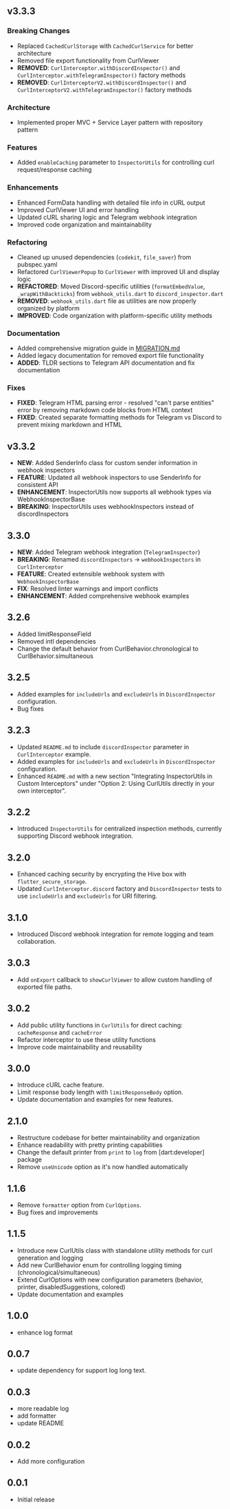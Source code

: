 ## v3.3.3

### Breaking Changes
- Replaced `CachedCurlStorage` with `CachedCurlService` for better architecture
- Removed file export functionality from CurlViewer
- **REMOVED**: `CurlInterceptor.withDiscordInspector()` and `CurlInterceptor.withTelegramInspector()` factory methods
- **REMOVED**: `CurlInterceptorV2.withDiscordInspector()` and `CurlInterceptorV2.withTelegramInspector()` factory methods

### Architecture
- Implemented proper MVC + Service Layer pattern with repository pattern

### Features
- Added `enableCaching` parameter to `InspectorUtils` for controlling curl request/response caching

### Enhancements
- Enhanced FormData handling with detailed file info in cURL output
- Improved CurlViewer UI and error handling
- Updated cURL sharing logic and Telegram webhook integration
- Improved code organization and maintainability

### Refactoring
- Cleaned up unused dependencies (`codekit`, `file_saver`) from pubspec.yaml
- Refactored `CurlViewerPopup` to `CurlViewer` with improved UI and display logic
- **REFACTORED**: Moved Discord-specific utilities (`formatEmbedValue`, `_wrapWithBackticks`) from `webhook_utils.dart` to `discord_inspector.dart`
- **REMOVED**: `webhook_utils.dart` file as utilities are now properly organized by platform
- **IMPROVED**: Code organization with platform-specific utility methods

### Documentation
- Added comprehensive migration guide in [MIGRATION.md](MIGRATION.md)
- Added legacy documentation for removed export file functionality
- **ADDED**: TLDR sections to Telegram API documentation and fix documentation

### Fixes
- **FIXED**: Telegram HTML parsing error - resolved "can't parse entities" error by removing markdown code blocks from HTML context
- **FIXED**: Created separate formatting methods for Telegram vs Discord to prevent mixing markdown and HTML

## v3.3.2

- **NEW**: Added SenderInfo class for custom sender information in webhook inspectors
- **FEATURE**: Updated all webhook inspectors to use SenderInfo for consistent API
- **ENHANCEMENT**: InspectorUtils now supports all webhook types via WebhookInspectorBase
- **BREAKING**: InspectorUtils uses webhookInspectors instead of discordInspectors

## 3.3.0

- **NEW**: Added Telegram webhook integration (`TelegramInspector`)
- **BREAKING**: Renamed `discordInspectors` → `webhookInspectors` in `CurlInterceptor`
- **FEATURE**: Created extensible webhook system with `WebhookInspectorBase`
- **FIX**: Resolved linter warnings and import conflicts
- **ENHANCEMENT**: Added comprehensive webhook examples

## 3.2.6

- Added limitResponseField
- Removed intl dependencies
- Change the default behavior from CurlBehavior.chronological to CurlBehavior.simultaneous

## 3.2.5

- Added examples for `includeUrls` and `excludeUrls` in `DiscordInspector` configuration.
- Bug fixes

## 3.2.3

- Updated `README.md` to include `discordInspector` parameter in `CurlInterceptor` example.
- Added examples for `includeUrls` and `excludeUrls` in `DiscordInspector` configuration.
- Enhanced `README.md` with a new section "Integrating InspectorUtils in Custom Interceptors" under "Option 2: Using CurlUtils directly in your own interceptor".

## 3.2.2

- Introduced `InspectorUtils` for centralized inspection methods, currently supporting Discord webhook integration.

## 3.2.0

- Enhanced caching security by encrypting the Hive box with `flutter_secure_storage`.
- Updated `CurlInterceptor.discord` factory and `DiscordInspector` tests to use `includeUrls` and `excludeUrls` for URI filtering.

## 3.1.0

- Introduced Discord webhook integration for remote logging and team collaboration.

## 3.0.3

- Add `onExport` callback to `showCurlViewer` to allow custom handling of exported file paths.

## 3.0.2

- Add public utility functions in `CurlUtils` for direct caching: `cacheResponse` and `cacheError`
- Refactor interceptor to use these utility functions
- Improve code maintainability and reusability

## 3.0.0

- Introduce cURL cache feature.
- Limit response body length with `limitResponseBody` option.
- Update documentation and examples for new features.

## 2.1.0

- Restructure codebase for better maintainability and organization
- Enhance readability with pretty printing capabilities
- Change the default printer from `print` to `log` from [dart:developer] package
- Remove `useUnicode` option as it's now handled automatically

## 1.1.6

- Remove `formatter` option from `CurlOptions`.
- Bug fixes and improvements

## 1.1.5

- Introduce new CurlUtils class with standalone utility methods for curl generation and logging
- Add new CurlBehavior enum for controlling logging timing (chronological/simultaneous)
- Extend CurlOptions with new configuration parameters (behavior, printer, disabledSuggestions, colored)
- Update documentation and examples

## 1.0.0

- enhance log format

## 0.0.7

- update dependency for support log long text.

## 0.0.3

- more readable log
- add formatter
- update README

## 0.0.2

- Add more configuration

## 0.0.1

- Initial release
